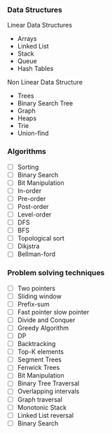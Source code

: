### Data Structures

Linear Data Structures

* Arrays
* Linked List
* Stack
* Queue
* Hash Tables

Non Linear Data Structure

* Trees
* Binary Search Tree
* Graph
* Heaps
* Trie
* Union-find

### Algorithms

* [ ] Sorting
* [ ] Binary Search
* [ ] Bit Manipulation
* [ ] In-order
* [ ] Pre-order
* [ ] Post-order
* [ ] Level-order
* [ ] DFS
* [ ] BFS
* [ ] Topological sort
* [ ] Dikjstra
* [ ] Bellman-ford

### Problem solving techniques

* [ ] Two pointers
* [ ] Sliding window
* [ ] Prefix-sum
* [ ] Fast pointer slow pointer
* [ ] Divide and Conquer
* [ ] Greedy Algorithm
* [ ] DP
* [ ] Backtracking
* [ ] Top-K elements
* [ ] Segment Trees
* [ ] Fenwick Trees
* [ ] Bit Manipulation
* [ ] Binary Tree Traversal
* [ ] Overlapping intervals
* [ ] Graph traversal
* [ ] Monotonic Stack
* [ ] Linked List reversal
* [ ] Binary Search
